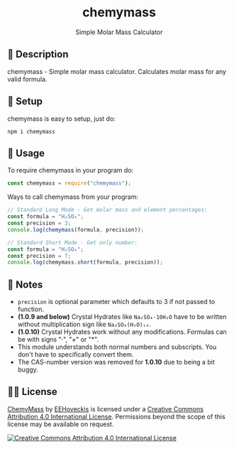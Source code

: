 <h1 align="center">chemymass</h1>
<p align="center">Simple Molar Mass Calculator</p>
<p align="center">

## 📝 Description
chemymass - Simple molar mass calculator. Calculates molar mass for any valid formula.


## 🔧 Setup
chemymass is easy to setup, just do:
```
npm i chemymass
```

## 📕 Usage
To require chemymass in your program do:
```js
const chemymass = require("chemymass");
```
Ways to call chemymass from your program:

```js
// Standard Long Mode - Get molar mass and element percentages:
const formula = "H₂SO₄";
const precision = 3;
console.log(chemymass(formula, precision));

// Standard Short Mode - Get only number:
const formula = "H₂SO₄";
const precision = 7;
console.log(chemymass.short(formula, precision));
```

## 📰 Notes
* `precision` is optional parameter which defaults to 3 if not passed to function.
* **(1.0.9 and below)** Crystal Hydrates like `Na₂SO₄·10H₂O` have to be written without multiplication sign like `Na₂SO₄(H₂O)₁₀`.
* **(1.0.10)** Crystal Hydrates work without any modifications. Formulas can be with signs "·", "×" or "*".
* This module understands both normal numbers and subscripts. You don't have to specifically convert them.
* The CAS-number version was removed for **1.0.10** due to being a bit buggy.

## 👨‍⚖️ License
[ChemyMass](https://github.com/EEHoveckis/ChemyMass) by [EEHoveckis](https://github.com/EEHoveckis) is licensed under a [Creative Commons Attribution 4.0 International License](https://creativecommons.org/licenses/by/4.0/). Permissions beyond the scope of this license may be available on request.

[![Creative Commons Attribution 4.0 International License](https://i.creativecommons.org/l/by/4.0/88x31.png)](https://creativecommons.org/licenses/by/4.0/)
